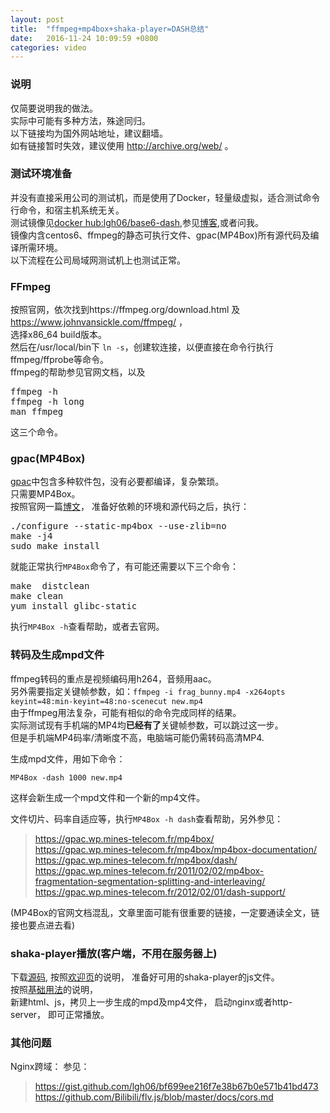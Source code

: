 ```yaml
---
layout: post
title:  "ffmpeg+mp4box+shaka-player=DASH总结"
date:   2016-11-24 10:09:59 +0800
categories: video
---
```

### 说明  
仅简要说明我的做法。  
实际中可能有多种方法，殊途同归。  
以下链接均为国外网站地址，建议翻墙。  
如有链接暂时失效，建议使用 http://archive.org/web/ 。

### 测试环境准备
并没有直接采用公司的测试机，而是使用了Docker，轻量级虚拟，适合测试命令行命令，和宿主机系统无关。  
测试镜像见[docker hub:lgh06/base6-dash](https://hub.docker.com/r/lgh06/base6-dash/),参见[博客](http://blog.hapleo.com/linux/2016/11/16/explore-docker.html),或者问我。  
镜像内含centos6、ffmpeg的静态可执行文件、gpac(MP4Box)所有源代码及编译所需环境。  
以下流程在公司局域网测试机上也测试正常。


### FFmpeg
按照官网，依次找到https://ffmpeg.org/download.html 及 https://www.johnvansickle.com/ffmpeg/ ，  
选择x86_64 build版本。  
然后在/usr/local/bin下 ```ln -s```，创建软连接，以便直接在命令行执行ffmpeg/ffprobe等命令。    
ffmpeg的帮助参见官网文档，以及    
<pre>
ffmpeg -h
ffmpeg -h long
man ffmpeg  
</pre> 
这三个命令。  


### gpac(MP4Box)
[gpac](https://gpac.wp.mines-telecom.fr)中包含多种软件包，没有必要都编译，复杂繁琐。    
只需要MP4Box。  
按照官网一篇[博文](https://gpac.wp.mines-telecom.fr/2015/07/29/gpac-build-mp4box-only-all-platforms/)，
准备好依赖的环境和源代码之后，执行：  
<pre>
./configure --static-mp4box --use-zlib=no
make -j4
sudo make install
</pre>
就能正常执行```MP4Box```命令了，有可能还需要以下三个命令：
<pre>
make  distclean  
make clean  
yum install glibc-static
</pre>

执行```MP4Box -h```查看帮助，或者去官网。

### 转码及生成mpd文件
ffmpeg转码的重点是视频编码用h264，音频用aac。  
另外需要指定关键帧参数，如：```ffmpeg -i frag_bunny.mp4 -x264opts keyint=48:min-keyint=48:no-scenecut new.mp4```  
由于ffmpeg用法复杂，可能有相似的命令完成同样的结果。  
实际测试现有手机端的MP4均**已经有了**关键帧参数，可以跳过这一步。  
但是手机端MP4码率/清晰度不高，电脑端可能仍需转码高清MP4.  

生成mpd文件，用如下命令：
```  
MP4Box -dash 1000 new.mp4  
```  
这样会新生成一个mpd文件和一个新的mp4文件。    

文件切片、码率自适应等，执行```MP4Box -h dash```查看帮助，另外参见：
> https://gpac.wp.mines-telecom.fr/mp4box/    
https://gpac.wp.mines-telecom.fr/mp4box/mp4box-documentation/  
https://gpac.wp.mines-telecom.fr/mp4box/dash/  
https://gpac.wp.mines-telecom.fr/2011/02/02/mp4box-fragmentation-segmentation-splitting-and-interleaving/  
https://gpac.wp.mines-telecom.fr/2012/02/01/dash-support/    

(MP4Box的官网文档混乱，文章里面可能有很重要的链接，一定要通读全文，链接也要点进去看)



### shaka-player播放(客户端，不用在服务器上)
下载[源码](https://github.com/google/shaka-player), 按照[欢迎页](http://shaka-player-demo.appspot.com/docs/api/tutorial-welcome.html)的说明，
准备好可用的shaka-player的js文件。   
按照[基础用法](http://shaka-player-demo.appspot.com/docs/api/tutorial-basic-usage.html)的说明，  
新建html、js，拷贝上一步生成的mpd及mp4文件，
启动nginx或者http-server，
即可正常播放。  


### 其他问题
Nginx跨域：
参见：
> https://gist.github.com/lgh06/bf699ee216f7e38b67b0e571b41bd473
> https://github.com/Bilibili/flv.js/blob/master/docs/cors.md
